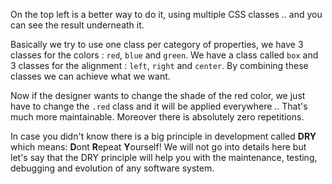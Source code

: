 On the top left is a better way to do it, using multiple CSS classes .. and you can see the result underneath it.

Basically we try to use one class per category of properties, we have 3 classes for the colors : `red`, `blue` and `green`. We have a class called `box` and 3 classes for the alignment : `left`, `right` and `center`. By combining these classes we can achieve what we want.

Now if the designer wants to change the shade of the red color, we just have to change the `.red` class and it will be applied everywhere .. That's much more maintainable. Moreover there is absolutely zero repetitions.

In case you didn't know there is a big principle in development called **DRY** which means: **D**ont **R**epeat **Y**ourself! We will not go into details here but let's say that the DRY principle will help you with the maintenance, testing, debugging and evolution of any software system.
